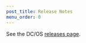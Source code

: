 ```yaml
---
post_title: Release Notes
menu_order: 0
---
```


See the DC/OS [releases page](https://dcos.io/releases/).
